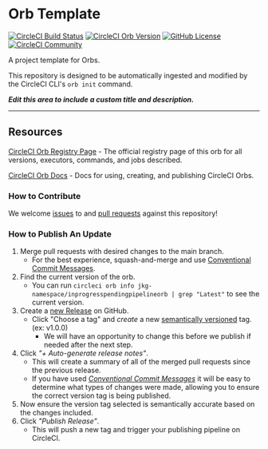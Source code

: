 # Orb Template


[![CircleCI Build Status](https://circleci.com/gh/jkzilla/inprogresspendingpipelineorb.svg?style=shield "CircleCI Build Status")](https://circleci.com/gh/jkzilla/inprogresspendingpipelineorb) [![CircleCI Orb Version](https://badges.circleci.com/orbs/jkg-namespace/inprogresspendingpipelineorb.svg)](https://circleci.com/developer/orbs/orb/jkg-namespace/inprogresspendingpipelineorb) [![GitHub License](https://img.shields.io/badge/license-MIT-lightgrey.svg)](https://raw.githubusercontent.com/jkzilla/inprogresspendingpipelineorb/master/LICENSE) [![CircleCI Community](https://img.shields.io/badge/community-CircleCI%20Discuss-343434.svg)](https://discuss.circleci.com/c/ecosystem/orbs)



A project template for Orbs.

This repository is designed to be automatically ingested and modified by the CircleCI CLI's `orb init` command.

_**Edit this area to include a custom title and description.**_

---

## Resources

[CircleCI Orb Registry Page](https://circleci.com/developer/orbs/orb/jkg-namespace/inprogresspendingpipelineorb) - The official registry page of this orb for all versions, executors, commands, and jobs described.

[CircleCI Orb Docs](https://circleci.com/docs/orb-intro/#section=configuration) - Docs for using, creating, and publishing CircleCI Orbs.

### How to Contribute

We welcome [issues](https://github.com/jkzilla/inprogresspendingpipelineorb/issues) to and [pull requests](https://github.com/jkzilla/inprogresspendingpipelineorb/pulls) against this repository!

### How to Publish An Update
1. Merge pull requests with desired changes to the main branch.
    - For the best experience, squash-and-merge and use [Conventional Commit Messages](https://conventionalcommits.org/).
2. Find the current version of the orb.
    - You can run `circleci orb info jkg-namespace/inprogresspendingpipelineorb | grep "Latest"` to see the current version.
3. Create a [new Release](https://github.com/jkzilla/inprogresspendingpipelineorb/releases/new) on GitHub.
    - Click "Choose a tag" and _create_ a new [semantically versioned](http://semver.org/) tag. (ex: v1.0.0)
      - We will have an opportunity to change this before we publish if needed after the next step.
4.  Click _"+ Auto-generate release notes"_.
    - This will create a summary of all of the merged pull requests since the previous release.
    - If you have used _[Conventional Commit Messages](https://conventionalcommits.org/)_ it will be easy to determine what types of changes were made, allowing you to ensure the correct version tag is being published.
5. Now ensure the version tag selected is semantically accurate based on the changes included.
6. Click _"Publish Release"_.
    - This will push a new tag and trigger your publishing pipeline on CircleCI.